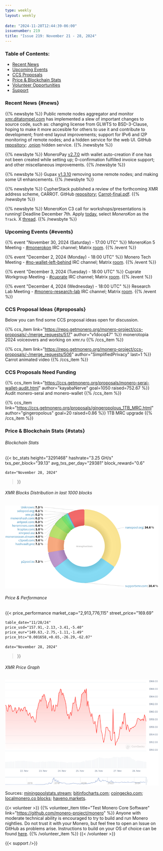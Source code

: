```yaml
---
type: weekly
layout: weekly

date: "2024-11-28T12:44:39-06:00"
issuenumber: 219
title: "Issue 219: November 21 - 28, 2024"
---
```


### Table of Contents:

- [Recent News](#news)
- [Upcoming Events](#events)
- [CCS Proposals](#proposals)
- [Price & Blockchain Stats](#stats)
- [Volunteer Opportunities](#volunteer)
- [Support](#support)

### Recent News {#news}

{{% newsbyte %}}
Public remote nodes aggregator and monitor [xmr.ditatompel.com](https://xmr.ditatompel.com/) has implemented a slew of important changes to source code, such as: changing license from GLWTS to BSD-3-Clause, hoping to make it more accesible for others to use it and contribute to development; front-end layout improvements; support for IPv6 and I2P monitoring of remote nodes; and a hidden service for the web UI. GitHub [repository](https://github.com/ditatompel/xmr-remote-nodes); [.onion](http://xmrlist2ug5ypisuhsvsi2req4bc3uiv3nc24yzibbaztslqprchvcad.onion/) hidden service.
{{% /newsbyte %}}

{{% newsbyte %}}
MoneroPay [v2.7.0](https://gitlab.com/moneropay/moneropay/-/blob/master/CHANGELOG.md#270---2024-11-24) with wallet auto-creation if one has not been created while setting up; 0-confirmation fulfilled invoice support; and other miscellaneous improvements.
{{% /newsbyte %}}

{{% newsbyte %}}
Gupax [v1.3.10](https://github.com/hinto-janai/gupax/releases/tag/v1.3.10) removing some remote nodes; and making some UI enhancements.
{{% /newsbyte %}}

{{% newsbyte %}}
CypherStack published a review of the forthcoming XMR address scheme, CARROT. GitHub [repository](https://github.com/cypherstack/carrot-audit); [Carrot-final.pdf](https://github.com/cypherstack/carrot-audit/blob/main/latex/Carrot-final.pdf).
{{% /newsbyte %}}

{{% newsbyte %}}
MoneroKon C3 call for workshops/presentations is running! Deadline December 7th. Apply [today](https://pretalx.riat.at/38c3/submit/PVr4DB/info/), select *MoneroKon* as the `Track`. X [thread](https://xcancel.com/MoneroKon/status/1860321346380533986).
{{% /newsbyte %}}

### Upcoming Events {#events}

{{% event "November 30, 2024 (Saturday) - 17:00 UTC" %}}
MoneroKon 5 Meeting - [#monerokon](irc://irc.libera.chat/#monerokon) IRC channel; Matrix [room](https://matrix.to/#/#monerokon:matrix.org).
{{% /event %}}

{{% event "December 2, 2024 (Monday) - 18:00 UTC" %}}
Monero Tech Meeting - [#no-wallet-left-behind](irc://irc.libera.chat/#no-wallet-left-behind) IRC channel; Matrix [room](https://matrix.to/#/#no-wallet-left-behind:monero.social).
{{% /event %}}

{{% event "December 3, 2024 (Tuesday) - 18:00 UTC" %}}
Cuprate Workgroup Meeting - [#cuprate](irc://irc.libera.chat/#cuprate) IRC channel; Matrix [room](https://matrix.to/#/#cuprate:monero.social).
{{% /event %}}

{{% event "December 4, 2024 (Wednesday) - 18:00 UTC" %}}
Research Lab Meeting - [#monero-research-lab](irc://irc.libera.chat/#monero-research-lab) IRC channel; Matrix [room](https://matrix.to/#/#monero-research-lab:monero.social).
{{% /event %}}

### CCS Proposal Ideas {#proposals}

Below you can find some CCS proposal ideas open for discussion.

{{% ccs_item link="https://repo.getmonero.org/monero-project/ccs-proposals/-/merge_requests/517" author="v1docq47" %}}
monerotopia 2024 voiceovers and working on xmr.ru
{{% /ccs_item %}}

{{% ccs_item link="https://repo.getmonero.org/monero-project/ccs-proposals/-/merge_requests/506" author="SimplifiedPrivacy" last=1 %}}
Carrot animated video
{{% /ccs_item %}}

### CCS Proposals Need Funding

{{% ccs_item link="https://ccs.getmonero.org/proposals/monero-serai-wallet-audit.html" author="kayabaNerve" goal=1050 raised=752.67 %}}
Audit monero-serai and monero-wallet
{{% /ccs_item %}}

{{% ccs_item link="https://ccs.getmonero.org/proposals/gingeropolous_1TB_MRC.html" author="gingeropolous" goal=20 raised=0.86 %}}
1TB MRC upgrade
{{% /ccs_item %}}

### Price & Blockchain Stats {#stats}

###### Blockchain Stats

{{< bc_stats
	height="3291468"
	hashrate="3.25 GH/s"
	txs_per_block="39.13"
	avg_txs_per_day="29381"
	block_reward="0.6"

	date="November 28, 2024"
>}}

###### XMR Blocks Distribution in last 1000 blocks

![Hashrate Pool Distribution Pie Chart](./hash.png)

###### Price & Performance

{{< price_performance
	market_cap="2,913,776,115"
	street_price="169.69"

	table_date="11/28/24"
	price_usd="157.91,-2.13,-3.41,-5.40"
	price_eur="149.63,-2.75,-1.11,-1.49"
	price_btc="0.001658,+0.65,-26.29,-62.07"

	date="November 28, 2024"
>}}

###### XMR Price Graph

![XMR Price Graph](./price.png)

Sources: [miningpoolstats.stream](https://miningpoolstats.stream/monero); [bitinfocharts.com](https://bitinfocharts.com/monero/); [coingecko.com](https://www.coingecko.com/en/coins/monero); [localmonero.co blocks](https://localmonero.co/blocks); [haveno.markets](https://haveno.markets/).

{{< volunteer >}}
{{% volunteer_item title="Test Monero Core Software" link="https://github.com/monero-project/monero" %}}
Anyone with moderate technical ability is encouraged to try to build and run Monero nightlies. Do not trust it with your Monero, but feel free to open an Issue on GitHub as problems arise. Instructions to build on your OS of choice can be found [here](https://github.com/monero-project/monero#compiling-monero-from-source). 
{{% /volunteer_item %}}
{{< /volunteer >}}

{{< support />}}

